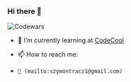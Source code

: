 ### Hi there 👋


![Codewars](https://www.codewars.com/users/szopszop/badges/large)

- 🌱 I’m currently learning at [CodeCool](https://codecool.com/en/)

- 📫 How to reach me: 
-     📧 (mailto:szymontracz1@gmail.com)

